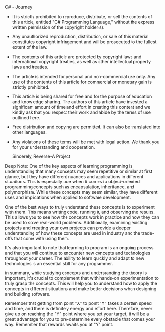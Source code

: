 C# - Journey

- It is strictly prohibited to reproduce, distribute, or sell the contents of this article,
  entitled "C# Programming Language," without the express written permission of the copyright holder(s).
- Any unauthorized reproduction, distribution, or sale of this material constitutes copyright infringement and will be prosecuted to the fullest extent of the law.

- The contents of this article are protected by copyright laws and international copyright treaties, as well as other intellectual property laws and treaties.
- The article is intended for personal and non-commercial use only. Any use of the contents of this article for commercial or monetary gain is strictly prohibited.

- This article is being shared for free and for the purpose of education and knowledge sharing. The authors of this article have invested a significant amount of time     and effort in creating this content and we kindly ask that you respect their work and abide by the terms of use outlined here.

- Free distribution and copying are permitted. It can also be translated into other languages.

- Any violations of these terms will be met with legal action. We thank you for your understanding and cooperation.

  Sincerely,
  Reverse-A Project







Deep Note:
One of the key aspects of learning programming is understanding that many concepts may seem repetitive or similar at first glance, but they have different nuances
and applications in different situations. This is especially true when it comes to object-oriented programming concepts such as encapsulation, inheritance,
and polymorphism. While these concepts may seem similar, they have different uses and implications when applied to software development.
	
One of the best ways to truly understand these concepts is to experiment with them. This means writing code, running it, and observing the results.
This allows you to see how the concepts work in practice and how they can be used to solve real-world problems. Additionally, examining existing projects and creating your own projects can provide a deeper understanding of how these concepts are used in industry and the trade-offs that come with using them.

It's also important to note that learning to program is an ongoing process and that you will continue to encounter new concepts and technologies throughout your career. The ability to learn quickly and adapt to new technologies is an essential skill for any programmer.

In summary, while studying concepts and understanding the theory is important, it's crucial to complement that with hands-on experimentation to truly grasp the concepts. This will help you to understand how to apply the concepts in different situations and make better decisions when designing and building software.
	
Remember that getting from point "X" to point "Y" takes a certain speed and time, and there is definitely energy and effort here.
Therefore, never give up on reaching the "Y" point where you set your target, it will be a great advantage for you to pre-determine every obstacle that comes your way.
Remember that rewards awaits you at "Y" point. 
